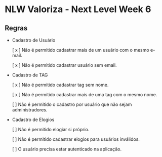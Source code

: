 # NLW Valoriza - Next Level Week 6

## Regras

- Cadastro de Usuário

  [ x ] Não é permitido cadastrar mais de um usuário com o mesmo e-mail.

  [ x ] Não é permitido cadastrar usuário sem email.

- Cadastro de TAG 

  [ x ] Não é permitido cadastrar tag sem nome.

  [ x ] Não é permitido cadastrar mais de uma tag com o mesmo nome.

  [ ] Não é permitido o cadastro por usuário que não sejam administradores.

- Cadastro de Elogios

  [ ] Não é permitido elogiar si próprio.

  [ ] Não é permitido cadastrar elogios para usuários inválidos.

  [ ] O usuário precisa estar autenticado na aplicação.
